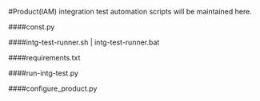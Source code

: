 #Product(IAM) integration test automation scripts will be maintained here.

####const.py


####intg-test-runner.sh | intg-test-runner.bat


####requirements.txt


####run-intg-test.py


####configure_product.py 

